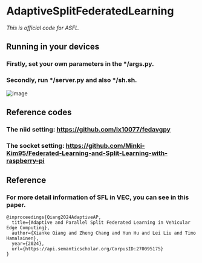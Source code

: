 # AdaptiveSplitFederatedLearning
*This is official code for ASFL.*
## Running in your devices
### Firstly, set your own parameters in the */args.py.
### Secondly, run */server.py and also */sh.sh.
![image](https://github.com/XiankeQiang/AdaptiveSplitFederatedLearning/assets/171569751/62c73876-da82-4f18-97b1-60e5660a2672)

## Reference codes
### The niid setting: https://github.com/lx10077/fedavgpy
### The socket setting: https://github.com/Minki-Kim95/Federated-Learning-and-Split-Learning-with-raspberry-pi

## Reference
### For more detail information of SFL in VEC, you can see in this paper. 
```
@inproceedings{Qiang2024AdaptiveAP,
  title={Adaptive and Parallel Split Federated Learning in Vehicular Edge Computing},
  author={Xianke Qiang and Zheng Chang and Yun Hu and Lei Liu and Timo Hamalainen},
  year={2024},
  url={https://api.semanticscholar.org/CorpusID:270095175}
}
```

